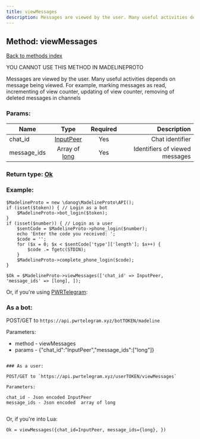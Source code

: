 ```yaml
---
title: viewMessages
description: Messages are viewed by the user. Many useful activities depends on message being viewed. For example, marking messages as read, incrementing of view counter, updating of view counter, removing of deleted messages in channels
---
```

## Method: viewMessages  
[Back to methods index](index.md)


YOU CANNOT USE THIS METHOD IN MADELINEPROTO


Messages are viewed by the user. Many useful activities depends on message being viewed. For example, marking messages as read, incrementing of view counter, updating of view counter, removing of deleted messages in channels

### Params:

| Name     |    Type       | Required | Description |
|----------|:-------------:|:--------:|------------:|
|chat\_id|[InputPeer](../types/InputPeer.md) | Yes|Chat identifier|
|message\_ids|Array of [long](../types/long.md) | Yes|Identifiers of viewed messages|


### Return type: [Ok](../types/Ok.md)

### Example:


```
$MadelineProto = new \danog\MadelineProto\API();
if (isset($token)) { // Login as a bot
    $MadelineProto->bot_login($token);
}
if (isset($number)) { // Login as a user
    $sentCode = $MadelineProto->phone_login($number);
    echo 'Enter the code you received: ';
    $code = '';
    for ($x = 0; $x < $sentCode['type']['length']; $x++) {
        $code .= fgetc(STDIN);
    }
    $MadelineProto->complete_phone_login($code);
}

$Ok = $MadelineProto->viewMessages(['chat_id' => InputPeer, 'message_ids' => [long], ]);
```

Or, if you're using [PWRTelegram](https://pwrtelegram.xyz):

### As a bot:

POST/GET to `https://api.pwrtelegram.xyz/botTOKEN/madeline`

Parameters:

* method - viewMessages
* params - {"chat_id":"InputPeer","message_ids":["long"]}

```

### As a user:

POST/GET to `https://api.pwrtelegram.xyz/userTOKEN/viewMessages`

Parameters:

chat_id - Json encoded InputPeer
message_ids - Json encoded  array of long


```

Or, if you're into Lua:

```
Ok = viewMessages({chat_id=InputPeer, message_ids={long}, })
```


